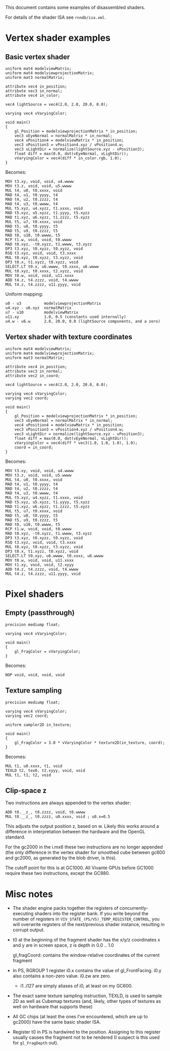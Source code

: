 
This document contains some examples of disassembled shaders.

For details of the shader ISA see `rnndb/isa.xml`.

Vertex shader examples
========================

Basic vertex shader
--------------------

    uniform mat4 modelviewMatrix;
    uniform mat4 modelviewprojectionMatrix;
    uniform mat3 normalMatrix;
    
    attribute vec4 in_position;
    attribute vec3 in_normal;
    attribute vec4 in_color;
    
    vec4 lightSource = vec4(2.0, 2.0, 20.0, 0.0);
    
    varying vec4 vVaryingColor;
    
    void main()
    {
        gl_Position = modelviewprojectionMatrix * in_position;
        vec3 vEyeNormal = normalMatrix * in_normal;
        vec4 vPosition4 = modelviewMatrix * in_position;
        vec3 vPosition3 = vPosition4.xyz / vPosition4.w;
        vec3 vLightDir = normalize(lightSource.xyz - vPosition3);
        float diff = max(0.0, dot(vEyeNormal, vLightDir));
        vVaryingColor = vec4(diff * in_color.rgb, 1.0);
    }

Becomes:

    MOV t3.xy, void, void, u4.wwww
    MOV t3.z, void, void, u5.wwww
    MUL t4, u0, t0.xxxx, void
    MAD t4, u1, t0.yyyy, t4
    MAD t4, u2, t0.zzzz, t4
    MAD t4, u3, t0.wwww, t4
    MUL t5.xyz, u4.xyzz, t1.xxxx, void
    MAD t5.xyz, u5.xyzz, t1.yyyy, t5.xyzz
    MAD t1.xyz, u6.xyzz, t1.zzzz, t5.xyzz
    MUL t5, u7, t0.xxxx, void
    MAD t5, u8, t0.yyyy, t5
    MAD t5, u9, t0.zzzz, t5
    MAD t0, u10, t0.wwww, t5
    RCP t1.w, void, void, t0.wwww
    MAD t0.xyz, -t0.xyzz, t1.wwww, t3.xyzz
    DP3 t3.xyz, t0.xyzz, t0.xyzz, void
    RSQ t3.xyz, void, void, t3.xxxx
    MUL t0.xyz, t0.xyzz, t3.xyzz, void
    DP3 t0.x, t1.xyzz, t0.xyzz, void
    SELECT.LT t0.x, u6.wwww, t0.xxxx, u6.wwww
    MUL t0.xyz, t0.xxxx, t2.xyzz, void
    MOV t0.w, void, void, u11.xxxx
    ADD t4.z, t4.zzzz, void, t4.wwww
    MUL t4.z, t4.zzzz, u11.yyyy, void

Uniform mapping:

    u0 - u3          modelviewprojectionMatrix
    u4.xyz - u6.xyz  normalMatrix
    u7 - u10         modelviewMatrix
    u11.xy           1.0, 0.5 (constants used internally)
    u4.w - u6.w      2.0, 20.0, 0.0 (lightSource components, and a zero)

Vertex shader with texture coordinates
---------------------------------------

    uniform mat4 modelviewMatrix;
    uniform mat4 modelviewprojectionMatrix;
    uniform mat3 normalMatrix;
   
    attribute vec4 in_position;
    attribute vec3 in_normal;
    attribute vec2 in_coord;
    
    vec4 lightSource = vec4(2.0, 2.0, 20.0, 0.0);
    
    varying vec4 vVaryingColor;
    varying vec2 coord;
    
    void main()
    {
        gl_Position = modelviewprojectionMatrix * in_position;
        vec3 vEyeNormal = normalMatrix * in_normal;
        vec4 vPosition4 = modelviewMatrix * in_position;
        vec3 vPosition3 = vPosition4.xyz / vPosition4.w;
        vec3 vLightDir = normalize(lightSource.xyz - vPosition3);
        float diff = max(0.0, dot(vEyeNormal, vLightDir));
        vVaryingColor = vec4(diff * vec3(1.0, 1.0, 1.0), 1.0);
        coord = in_coord;
    }

Becomes:

    MOV t3.xy, void, void, u4.wwww
    MOV t3.z, void, void, u5.wwww
    MUL t4, u0, t0.xxxx, void
    MAD t4, u1, t0.yyyy, t4
    MAD t4, u2, t0.zzzz, t4
    MAD t4, u3, t0.wwww, t4
    MUL t5.xyz, u4.xyzz, t1.xxxx, void
    MAD t5.xyz, u5.xyzz, t1.yyyy, t5.xyzz
    MAD t1.xyz, u6.xyzz, t1.zzzz, t5.xyzz
    MUL t5, u7, t0.xxxx, void
    MAD t5, u8, t0.yyyy, t5
    MAD t5, u9, t0.zzzz, t5
    MAD t0, u10, t0.wwww, t5
    RCP t1.w, void, void, t0.wwww
    MAD t0.xyz, -t0.xyzz, t1.wwww, t3.xyzz
    DP3 t3.xyz, t0.xyzz, t0.xyzz, void
    RSQ t3.xyz, void, void, t3.xxxx
    MUL t0.xyz, t0.xyzz, t3.xyzz, void
    DP3 t0.x, t1.xyzz, t0.xyzz, void
    SELECT.LT t0.xyz, u6.wwww, t0.xxxx, u6.wwww
    MOV t0.w, void, void, u11.xxxx
    MOV t1.xy, void, void, t2.xyyy
    ADD t4.z, t4.zzzz, void, t4.wwww
    MUL t4.z, t4.zzzz, u11.yyyy, void

Pixel shaders
==============

Empty (passthrough)
--------------------

    precision mediump float;
    
    varying vec4 vVaryingColor;
    
    void main()
    {
        gl_FragColor = vVaryingColor;
    }

Becomes:

    NOP void, void, void, void

Texture sampling
------------------

    precision mediump float;
    
    varying vec4 vVaryingColor;
    varying vec2 coord;
    
    uniform sampler2D in_texture;
    
    void main()
    {
        gl_FragColor = 3.0 * vVaryingColor * texture2D(in_texture, coord);
    }

Becomes:

    MUL t1, u0.xxxx, t1, void
    TEXLD t2, tex0, t2.xyyy, void, void
    MUL t1, t1, t2, void

Clip-space z
--------------

Two instructions are always appended to the vertex shader:

    ADD t0.__z_, t0.zzzz, void, t0.wwww
    MUL t0.__z_, t0.zzzz, u0.xxxx, void ; u0.x=0.5

This adjusts the output position z, based on w. Likely this works around a difference in interpretation between
the hardware and the OpenGL standard.

For the gc2000 in the i.mx6 these two instructions are no longer appended (the only difference in the vertex shader for
smoothed cube between gc600 and gc2000, as generated by the blob driver, is this). 
  
The cutoff point for this is at GC1000. All Vivante GPUs before GC1000 require these two instructions, except
the GC880.

Misc notes
=======================
- The shader engine packs together the registers of concurrently-executing shaders into the register bank.
  If you write beyond the number of registers in `VIV_STATE_(PS/VS)_TEMP_REGISTER_CONTROL`, you will overwrite
  registers of the next/previous shader instance, resulting in corrupt output.


- t0 at the beginning of the fragment shader has the x/y/z coordinates
  x and y are in screen space, z is depth in 0.0 .. 1.0

  gl_fragCoord: contains the window-relative coordinates of the current fragment

- In PS, RGROUP 1 register i0.x contains the value of gl_FrontFacing. 
  i0.y also contains a non-zero value. i0.zw are zero.

    - i1..i127 are simply aliases of i0, at least on my GC600.

- The exact same texture sampling instruction, TEXLD, is used to sample 2D as well as Cubemap textures
  (and, likely, other types of textures as well on hardware that supports these)

- All GC chips (at least the ones I've encountered, which are up to gc2000) have the same basic shader ISA.

- Register t0 in PS is hardwired to the position. Assigning to this register usually causes the fragment not to be rendered
  (I suspect is this used for `gl_FragDepth` out).


